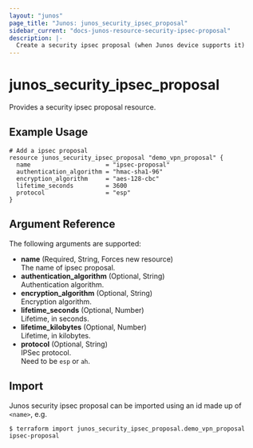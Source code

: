 ```yaml
---
layout: "junos"
page_title: "Junos: junos_security_ipsec_proposal"
sidebar_current: "docs-junos-resource-security-ipsec-proposal"
description: |-
  Create a security ipsec proposal (when Junos device supports it)
---
```


# junos_security_ipsec_proposal

Provides a security ipsec proposal resource.

## Example Usage

```hcl
# Add a ipsec proposal
resource junos_security_ipsec_proposal "demo_vpn_proposal" {
  name                     = "ipsec-proposal"
  authentication_algorithm = "hmac-sha1-96"
  encryption_algorithm     = "aes-128-cbc"
  lifetime_seconds         = 3600
  protocol                 = "esp"
}
```

## Argument Reference

The following arguments are supported:

- **name** (Required, String, Forces new resource)  
  The name of ipsec proposal.
- **authentication_algorithm** (Optional, String)  
  Authentication algorithm.
- **encryption_algorithm** (Optional, String)  
  Encryption algorithm.
- **lifetime_seconds** (Optional, Number)  
  Lifetime, in seconds.
- **lifetime_kilobytes** (Optional, Number)  
  Lifetime, in kilobytes.
- **protocol** (Optional, String)  
  IPSec protocol.  
  Need to be `esp` or `ah`.

## Import

Junos security ipsec proposal can be imported using an id made up of `<name>`, e.g.

```shell
$ terraform import junos_security_ipsec_proposal.demo_vpn_proposal ipsec-proposal
```
